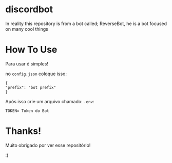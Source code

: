 # discordbot

In reality this repository is from a bot called; ReverseBot, he is a bot focused on many cool things


# How To Use
Para usar é simples!


no ``config.json`` coloque isso:
```
{
"prefix": "bot prefix"
}
```

Após isso crie um arquivo chamado: ``.env``:
```
TOKEN= Token do Bot
```

# Thanks!

Muito obrigado por ver esse repositório!

:)
